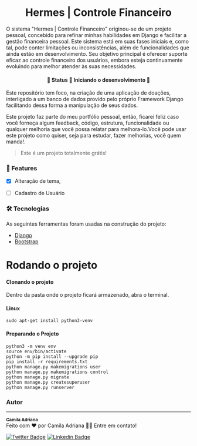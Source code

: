 <h1 align="center">Hermes | Controle Financeiro</h1>
<p>
O sistema "Hermes | Controle Financeiro" originou-se de um projeto pessoal, concebido para refinar minhas habilidades em Django e facilitar a gestão financeira pessoal. Este sistema está em suas fases iniciais e, como tal, pode conter limitações ou inconsistências, além de funcionalidades que ainda estão em desenvolvimento. Seu objetivo principal é oferecer suporte eficaz ao controle financeiro dos usuários, embora esteja continuamente evoluindo para melhor atender às suas necessidades.
</p>

<h4 align="center"> 
	🚧  Status 🚀 Iniciando o desenvolvimento  🚧
</h4>


<p text-align="justify">Este repositório tem foco, na criação de uma aplicação de doações, interligado a um banco de dados provido pelo próprio Framework Django facilitando dessa forma a manipulação de seus dados.</p>
<p text-align="justify">Este projeto faz parte do meu portfólio pessoal, então, ficarei feliz caso você forneça algum feedback, código, estrutura, funcionalidade ou qualquer melhoria que você possa relatar para melhora-lo.Você pode usar este projeto como quiser, seja para estudar, fazer melhorias, você quem manda!.</p>

<blockquote>
Este é um projeto totalmente grátis!
</blockquote>

### 🏁 Features

- [x] Alteração de tema,
- [ ] Cadastro de Usuário


### 🛠 Tecnologias
<p>As seguintes ferramentas foram usadas na construção do projeto:</p>

- [Django](https://www.djangoproject.com/start/)
- [Bootstrap](https://getbootstrap.com/)


<h1>Rodando o projeto</h1>
<h4>Clonando o projeto</h4>
<p>Dentro da pasta onde o projeto ficará armazenado, abra o terminal.</p>

<h4>Linux</h4>

``` 
sudo apt-get install python3-venv
```

<h4>Preparando o Projeto</h4>

```
python3 -m venv env
source env/bin/activate
python -m pip install --upgrade pip
pip install -r requirements.txt
python manage.py makemigrations user
python manage.py makemigrations control
python manage.py migrate
python manage.py createsuperuser
python manage.py runserver

```

### Autor
---


 <!-- <img style="border-radius: 50%;" src="static/images/undraw_female_avatar_efig.svg" width="100px;" alt=""/> -->
 <sub><b>Camila Adriana</b></sub></a> <a href="www.linkedin.com/in/camila-adriana-gomes-de-jesus-04767b1ba" title="Foto de perfil"></a><br>
Feito com ❤️ por Camila Adriana 👋🏽 Entre em contato!

[![Twitter Badge](https://img.shields.io/badge/-@camilaA58109563-1ca0f1?style=flat-square&labelColor=1ca0f1&logo=twitter&logoColor=white&link=https://twitter.com/Camila)](https://twitter.com/CamilaA58109563?s=09) [![Linkedin Badge](https://img.shields.io/badge/-Camila-blue?style=flat-square&logo=Linkedin&logoColor=white&link=https://www.linkedin.com/in/Camila/)](https://www.linkedin.com/in/camila-adriana-gomes-de-jesus-04767b1ba/) 